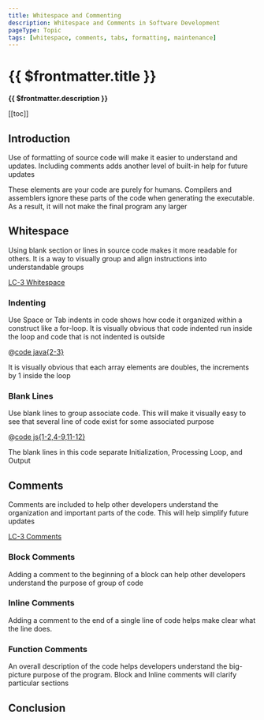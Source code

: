 ```yaml
---
title: Whitespace and Commenting
description: Whitespace and Comments in Software Development
pageType: Topic
tags: [whitespace, comments, tabs, formatting, maintenance]
---
```


# {{ $frontmatter.title }}

**{{ $frontmatter.description }}**

<KeyConcepts :ConceptArray= "[
{
  Concept:'Whitespace for easier code review',
  Details:'Indenting and blank lines visually organizes source code to help other developers understand and modify your code'
},
{
  Concept:'Commenting for understandability',
  Details:'Adding comments help others understand important and non-obvious code'
},
]" />

[[toc]]

## Introduction

Use of formatting of source code will make it easier to understand and updates. Including comments adds another level of built-in help for future updates

These elements are your code are purely for humans. Compilers and assemblers ignore these parts of the code when generating the executable. As a result, it will not make the final program any larger

## Whitespace

Using blank section or lines in source code makes it more readable for others. It is a way to visually group and align instructions into understandable groups

[LC-3 Whitespace](../../../LC3/WhitespaceAndCommenting#whitespace) 

### Indenting

Use Space or Tab indents in code shows how code it organized within a construct like a for-loop. It is visually obvious that code indented run inside the loop and code that is not indented is outside

@[code java{2-3}](./javaForLoop.java)

It is visually obvious that each array elements are doubles, the increments by 1 inside the loop


### Blank Lines

Use blank lines to group associate code. This will make it visually easy to see that several line of code exist for some associated purpose

@[code js{1-2,4-9,11-12}](./jsForLoop.js)

The blank lines in this code separate Initialization, Processing Loop, and Output

## Comments

Comments are included to help other developers understand the organization and important parts of the code. This will help simplify future updates

[LC-3 Comments](../../../LC3/WhitespaceAndCommenting#comments) 

### Block Comments

Adding a comment to the beginning of a block can help other developers understand the purpose of group of code

### Inline Comments

Adding a comment to the end of a single line of code helps make clear what the line does. 

### Function Comments

An overall description of the code helps developers understand the big-picture purpose of the program. Block and Inline comments will clarify particular sections

## Conclusion